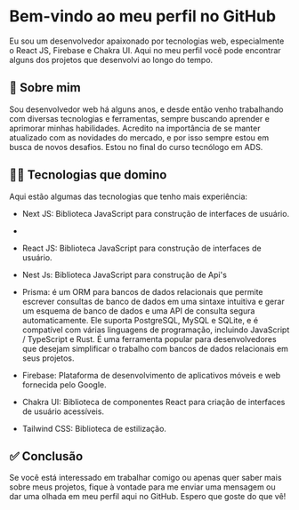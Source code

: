 # Bem-vindo ao meu perfil no GitHub 

Eu sou um desenvolvedor apaixonado por tecnologias web, especialmente o React JS, Firebase e Chakra UI. Aqui no meu perfil você pode encontrar alguns dos projetos que desenvolvi ao longo do tempo.

## 👨 Sobre mim

Sou desenvolvedor web há alguns anos, e desde então venho trabalhando com diversas tecnologias e ferramentas, sempre buscando aprender e aprimorar minhas habilidades. Acredito na importância de se manter atualizado com as novidades do mercado, e por isso sempre estou em busca de novos desafios. Estou no final do curso tecnólogo em ADS.

## 👨‍💻 Tecnologias que domino

Aqui estão algumas das tecnologias que tenho mais experiência:

- Next JS: Biblioteca JavaScript para construção de interfaces de usuário.
- 
- React JS: Biblioteca JavaScript para construção de interfaces de usuário.

- Nest Js: Biblioteca JavaScript para construção de Api's

- Prisma: é um ORM para bancos de dados relacionais que permite escrever consultas de banco de dados em uma sintaxe intuitiva e gerar um esquema de banco de dados e uma API de consulta segura automaticamente. Ele suporta PostgreSQL, MySQL e SQLite, e é compatível com várias linguagens de programação, incluindo JavaScript / TypeScript e Rust. É uma ferramenta popular para desenvolvedores que desejam simplificar o trabalho com bancos de dados relacionais em seus projetos.

- Firebase: Plataforma de desenvolvimento de aplicativos móveis e web fornecida pelo Google.

- Chakra UI: Biblioteca de componentes React para criação de interfaces de usuário acessíveis.
- Tailwind CSS: Biblioteca de estilização.

## ✅ Conclusão

Se você está interessado em trabalhar comigo ou apenas quer saber mais sobre meus projetos, fique à vontade para me enviar uma mensagem ou dar uma olhada em meu perfil aqui no GitHub. Espero que goste do que vê!
